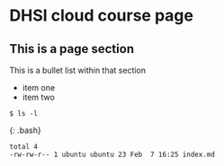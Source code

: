 ---
---

DHSI cloud course page
======================

This is a page section
----------------------

This is a bullet list within that section

* item one
* item two



~~~
$ ls -l
~~~
{: .bash}
```
total 4
-rw-rw-r-- 1 ubuntu ubuntu 23 Feb  7 16:25 index.md
```
